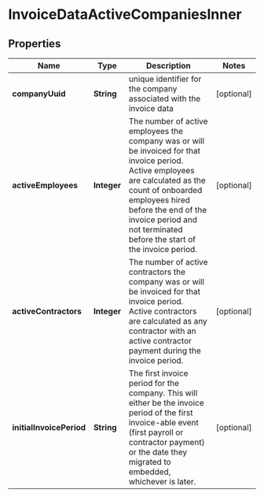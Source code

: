 

# InvoiceDataActiveCompaniesInner


## Properties

| Name | Type | Description | Notes |
|------------ | ------------- | ------------- | -------------|
|**companyUuid** | **String** | unique identifier for the company associated with the invoice data |  [optional] |
|**activeEmployees** | **Integer** | The number of active employees the company was or will be invoiced for that invoice period. Active employees are calculated as the count of onboarded employees hired before the end of the invoice period and not terminated before the start of the invoice period. |  [optional] |
|**activeContractors** | **Integer** | The number of active contractors the company was or will be invoiced for that invoice period. Active contractors are calculated as any contractor with an active contractor payment during the invoice period. |  [optional] |
|**initialInvoicePeriod** | **String** | The first invoice period for the company. This will either be the invoice period of the first invoice-able event (first payroll or contractor payment) or the date they migrated to embedded, whichever is later. |  [optional] |



